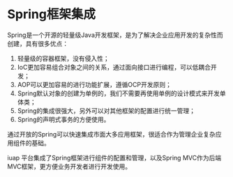 # Spring框架集成

Spring是一个开源的轻量级Java开发框架，是为了解决企业应用开发的复杂性而创建，具有很多优点：

1. 轻量级的容器框架，没有侵入性；
2. IoC更加容易组合对象之间的关系，通过面向接口进行编程，可以低耦合开发；
3. AOP可以更加容易的进行功能扩展，遵循OCP开发原则；
4. Spring默认对象的创建为单例的，我们不需要再使用单例的设计模式来开发单体类；
5. Spring的集成很强大，另外可以对其他框架的配置进行统一管理；
6. Spring的声明式事务的方便使用。

通过开放的Spring可以快速集成市面大多应用框架，很适合作为管理企业复杂应用组件的基础。

iuap 平台集成了Spring框架进行组件的配置和管理，以及Spring MVC作为后端MVC框架，更方便业务开发者进行开发使用。
